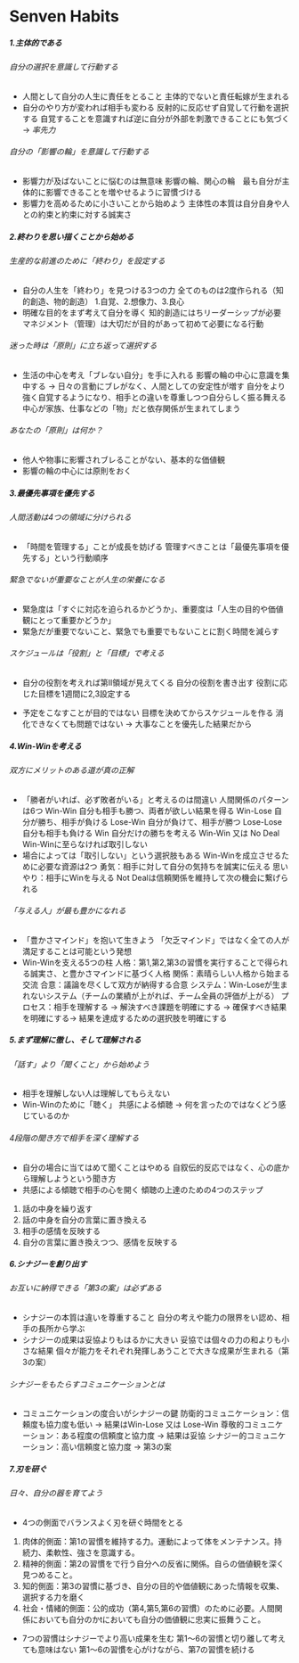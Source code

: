 # Senven Habits

##### 1.主体的である

###### 自分の選択を意識して行動する

- 人間として自分の人生に責任をとること
主体的でないと責任転嫁が生まれる
- 自分のやり方が変われば相手も変わる
反射的に反応せず自覚して行動を選択する
自覚することを意識すれば逆に自分が外部を刺激できることにも気づく　→  *率先力*

###### 自分の「影響の輪」を意識して行動する

- 影響力が及ばないことに悩むのは無意味
影響の輪、関心の輪　最も自分が主体的に影響できることを増やせるように習慣づける
- 影響力を高めるために小さいことから始めよう
主体性の本質は自分自身や人との約束と約束に対する誠実さ


##### 2.終わりを思い描くことから始める

###### 生産的な前進のために「終わり」を設定する

- 自分の人生を「終わり」を見つける3つの力
全てのものは2度作られる（知的創造、物的創造）
1.自覚、2.想像力、3.良心
- 明確な目的をまず考えて自分を導く
知的創造にはちリーダーシップが必要
マネジメント（管理）は大切だが目的があって初めて必要になる行動

###### 迷った時は「原則」に立ち返って選択する

- 生活の中心を考え「ブレない自分」を手に入れる
影響の輪の中心に意識を集中する → 日々の言動にブレがなく、人間としての安定性が増す
自分をより強く自覚するようになり、相手との違いを尊重しつつ自分らしく振る舞える
中心が家族、仕事などの「物」だと依存関係が生まれてしまう

###### あなたの「原則」は何か？

- 他人や物事に影響されブレることがない、基本的な価値観
- 影響の輪の中心には原則をおく

##### 3.最優先事項を優先する
###### 人間活動は4つの領域に分けられる

- 「時間を管理する」ことが成長を妨げる
管理すべきことは「最優先事項を優先する」という行動順序

###### 緊急でないが重要なことが人生の栄養になる
- 緊急度は「すぐに対応を迫られるかどうか」、重要度は「人生の目的や価値観にとって重要かどうか」
- 緊急だが重要でないこと、緊急でも重要でもないことに割く時間を減らす

###### スケジュールは「役割」と「目標」で考える

- 自分の役割を考えれば第Ⅱ領域が見えてくる
自分の役割を書き出す
役割に応じた目標を1週間に2,3設定する

- 予定をこなすことが目的ではない
目標を決めてからスケジュールを作る
消化できなくても問題ではない → 大事なことを優先した結果だから

##### 4.Win-Winを考える

###### 双方にメリットのある道が真の正解
- 「勝者がいれば、必ず敗者がいる」と考えるのは間違い
人間関係のパターンは6つ
Win-Win 自分も相手も勝つ、両者が欲しい結果を得る
Win-Lose 自分が勝ち、相手が負ける
Lose-Win 自分が負けて、相手が勝つ
Lose-Lose 自分も相手も負ける
Win 自分だけの勝ちを考える
Win-Win 又は No Deal Win-Winに至らなければ取引しない
- 場合によっては「取引しない」という選択肢もある
Win-Winを成立させるために必要な資源は2つ
勇気：相手に対して自分の気持ちを誠実に伝える
思いやり：相手にWinを与える
Not Dealは信頼関係を維持して次の機会に繋げられる

###### 「与える人」が最も豊かになれる
- 「豊かさマインド」を抱いて生きよう
「欠乏マインド」ではなく全ての人が満足することは可能という発想
- Win-Winを支える5つの柱
人格：第1,第2,第3の習慣を実行することで得られる誠実さ、と豊かさマインドに基づく人格
関係：素晴らしい人格から始まる交流
合意：議論を尽くして双方が納得する合意
システム：Win-Loseが生まれないシステム（チームの業績が上がれば、チーム全員の評価が上がる）
プロセス：相手を理解する → 解決すべき課題を明確にする → 確保すべき結果を明確にする→ 結果を達成するための選択肢を明確にする

##### 5.まず理解に徹し、そして理解される
###### 「話す」より「聞くこと」から始めよう
- 相手を理解しない人は理解してもらえない
- Win-Winのために「聴く」
共感による傾聴 → 何を言ったのではなくどう感じているのか

###### 4段階の聞き方で相手を深く理解する
- 自分の場合に当てはめて聞くことはやめる
自叙伝的反応ではなく、心の底から理解しようという聞き方
- 共感による傾聴で相手の心を開く
傾聴の上達のための4つのステップ
1. 話の中身を繰り返す
2. 話の中身を自分の言葉に置き換える
3. 相手の感情を反映する
4. 自分の言葉に置き換えつつ、感情を反映する

##### 6.シナジーを創り出す
###### お互いに納得できる「第3の案」は必ずある
- シナジーの本質は違いを尊重すること
自分の考えや能力の限界をい認め、相手の長所から学ぶ
- シナジーの成果は妥協よりもはるかに大きい
妥協では個々の力の和よりも小さな結果
個々が能力をそれぞれ発揮しあうことで大きな成果が生まれる（第3の案）

###### シナジーをもたらすコミュニケーションとは
- コミュニケーションの度合いがシナジーの鍵
防衛的コミュニケーション：信頼度も協力度も低い → 結果はWin-Lose 又は Lose-Win
尊敬的コミュニケーション：ある程度の信頼度と協力度 → 結果は妥協
シナジー的コミュニケーション：高い信頼度と協力度 → 第3の案

##### 7.刃を研ぐ
###### 日々、自分の器を育てよう
- 4つの側面でバランスよく刃を研ぐ時間をとる
1. 肉体的側面：第1の習慣を維持する力。運動によって体をメンテナンス。持続力、柔軟性、強さを意識する。
2. 精神的側面：第2の習慣をで行う自分への反省に関係。自らの価値観を深く見つめること。
3. 知的側面：第3の習慣に基づき、自分の目的や価値観にあった情報を収集、選択する力を磨く
4. 社会・情緒的側面：公的成功（第4,第5,第6の習慣）のために必要。人間関係においても自分のかtにおいても自分の価値観に忠実に振舞うこと。
- 7つの習慣はシナジーでより高い成果を生む
第1〜6の習慣と切り離して考えても意味はない
第1〜6の習慣を心がけながら、第7の習慣を続ける

